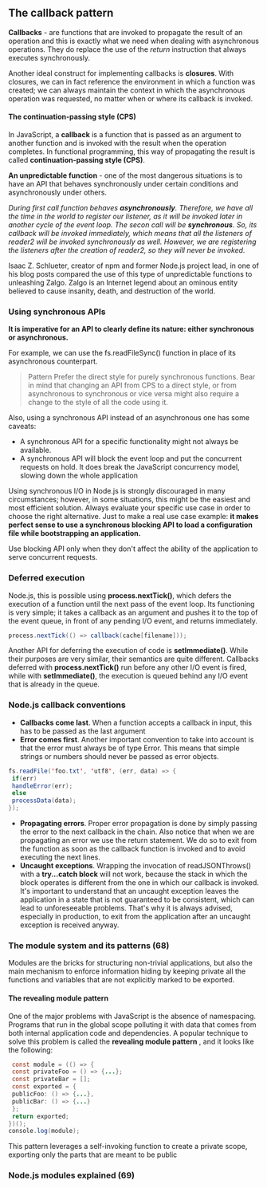 ## The callback pattern

**Callbacks** - are functions that are invoked to propagate the result of an operation and this is exactly what we need when dealing with asynchronous operations. They do replace the use of the *return* instruction that always executes synchronously.

Another ideal construct for implementing callbacks is **closures**. With closures, we can in fact reference the environment in which a function was created; we can always maintain the context in which the asynchronous operation was requested, no matter when or where its
callback is invoked.

#### The continuation-passing style (CPS)

In JavaScript, a **callback** is a function that is passed as an argument to another function and is invoked with the result when the operation completes. In functional programming, this way of propagating the result is called **continuation-passing style (CPS)**. 

**An unpredictable function** - one of the most dangerous situations is to have an API that behaves synchronously under certain conditions and asynchronously under others. 

*During first call function behaves **asynchronously**. Therefore, we have all the time in the world to register our listener, as it will be invoked later in another cycle of the event loop. The secon call will be **synchronous**. So, its callback will be invoked immediately, which means that all the listeners of reader2 will be invoked synchronously as well. However, we are registering the listeners after the creation of reader2, so they will never be invoked.*

Isaac Z. Schlueter, creator of npm and former Node.js project lead, in one of his blog posts compared the use of this type of unpredictable functions to unleashing Zalgo. Zalgo is an Internet legend about an ominous entity believed to cause insanity, death, and destruction of the world.

### Using synchronous APIs
**It is imperative for an API to clearly define its nature: either synchronous or asynchronous.**

For example, we can use the fs.readFileSync() function in place of its asynchronous counterpart.

> Pattern
> Prefer the direct style for purely synchronous functions.
> Bear in mind that changing an API from CPS to a direct style, or from asynchronous to synchronous or vice versa might also require a change to the style of all the code using it.

Also, using a synchronous API instead of an asynchronous one has some caveats:
+ A synchronous API for a specific functionality might not always be available.
+ A synchronous API will block the event loop and put the concurrent requests on hold. It does break the JavaScript concurrency model, slowing down the whole application

Using synchronous I/O in Node.js is strongly discouraged in many circumstances; however, in some situations, this might be the easiest and most efficient solution. Always evaluate your specific use case in order to choose the right alternative. Just to make a real use case example: **it makes perfect sense to use a synchronous blocking API to load a configuration file while bootstrapping an application.**

Use blocking API only when they don't affect the ability of the application to serve concurrent requests.

### Deferred execution 

Node.js, this is possible using **process.nextTick()**, which defers the execution of a function until the next pass of the event loop. Its functioning is very simple; it takes a callback as an argument and pushes it to the top of the event queue, in front of any pending
I/O event, and returns immediately. 

```java script
process.nextTick(() => callback(cache[filename]));
```
Another API for deferring the execution of code is **setImmediate()**. While their purposes are very similar, their semantics are quite different. Callbacks deferred with **process.nextTick()** run before any other I/O event is fired, while with **setImmediate()**, the execution is queued behind any I/O event that is already in the queue. 

### Node.js callback conventions
+ **Callbacks come last**. When a function accepts a callback in input, this has to be passed as the last argument
+ **Error comes first**. Another important convention to take into account is that the error must always be of type Error. This means that simple strings or numbers should never be passed as error objects.
```java script
fs.readFile('foo.txt', 'utf8', (err, data) => {
 if(err)
 handleError(err);
 else
 processData(data);
});
```
+ **Propagating errors**.  Proper error propagation is done by simply passing the error to the next callback in the chain. Also notice that when we are propagating an error we use the return statement. We do so to exit from the function as soon as the callback function is invoked and to avoid executing the next lines.
+ **Uncaught exceptions**. Wrapping the invocation of readJSONThrows() with a **try...catch block** will not work, because the stack in which the block operates is different from the one in which our callback is invoked. It's important to understand that an uncaught exception leaves the application in a state that is not guaranteed to be consistent, which can lead to unforeseeable problems. That's why it is always advised, especially in production, to exit from the application after an uncaught exception is received anyway.

### The module system and its patterns (68)
Modules are the bricks for structuring non-trivial applications, but also the main
mechanism to enforce information hiding by keeping private all the functions and variables
that are not explicitly marked to be exported. 

#### The revealing module pattern

One of the major problems with JavaScript is the absence of namespacing. Programs that
run in the global scope polluting it with data that comes from both internal application code
and dependencies. A popular technique to solve this problem is called the **revealing module
pattern** , and it looks like the following:
```java script
 const module = (() => {
 const privateFoo = () => {...};
 const privateBar = [];
 const exported = {
 publicFoo: () => {...},
 publicBar: () => {...}
 };
 return exported;
})();
console.log(module);
```
This pattern leverages a self-invoking function to create a private scope, exporting only the parts that are meant to be public

### Node.js modules explained (69)
